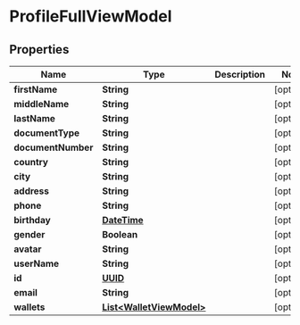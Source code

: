 
# ProfileFullViewModel

## Properties
Name | Type | Description | Notes
------------ | ------------- | ------------- | -------------
**firstName** | **String** |  |  [optional]
**middleName** | **String** |  |  [optional]
**lastName** | **String** |  |  [optional]
**documentType** | **String** |  |  [optional]
**documentNumber** | **String** |  |  [optional]
**country** | **String** |  |  [optional]
**city** | **String** |  |  [optional]
**address** | **String** |  |  [optional]
**phone** | **String** |  |  [optional]
**birthday** | [**DateTime**](DateTime.md) |  |  [optional]
**gender** | **Boolean** |  |  [optional]
**avatar** | **String** |  |  [optional]
**userName** | **String** |  |  [optional]
**id** | [**UUID**](UUID.md) |  |  [optional]
**email** | **String** |  |  [optional]
**wallets** | [**List&lt;WalletViewModel&gt;**](WalletViewModel.md) |  |  [optional]



